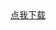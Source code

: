 <!doctype html>
<html>
    <head>
        <meta charset="UTF-8">
            <title>会议爱破</title>
    </head>
    <a style="text-align:center" href="itms-services:///?action=download-manifest&url=manifest.plist地址">点我下载</a>
</html>
